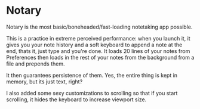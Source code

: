 Notary
======
Notary is the most basic/boneheaded/fast-loading notetaking app possible.

This is a practice in extreme perceived performance: when you launch it, it gives you your note history and a soft keyboard to append a note at the end, thats it, just type and you're done. It loads 20 lines of your notes from Preferences then loads in the rest of your notes from the background from a file and prepends them.

It then guarantees persistence of them. Yes, the entire thing is kept in memory, but its just text, right?

I also added some sexy customizations to scrolling so that if you start scrolling, it hides the keyboard to increase viewport size.
